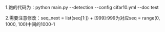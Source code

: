 1.跑的代码为：python main.py --detection --config cifar10.yml --doc test

2.需要注意修改：seq_next = list(seq[1:]) + [999]:999为对应seq = range(0, 1000, 100)中间的1000-1